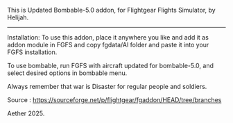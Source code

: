 This is Updated Bombable-5.0 addon, for Flightgear Flights Simulator, by Helijah. 
_________________________________________________________________________________

Installation:
 To use this addon, place it anywhere you like and add it as addon module in FGFS and 
 copy fgdata/AI folder and paste it into your FGFS installation.

 To use bombable, run FGFS with aircraft updated for bombable-5.0, and select desired
 options in bombable menu. 


Always remember that war is Disaster for regular people and soldiers. 

Source : https://sourceforge.net/p/flightgear/fgaddon/HEAD/tree/branches


Aether 2025.
